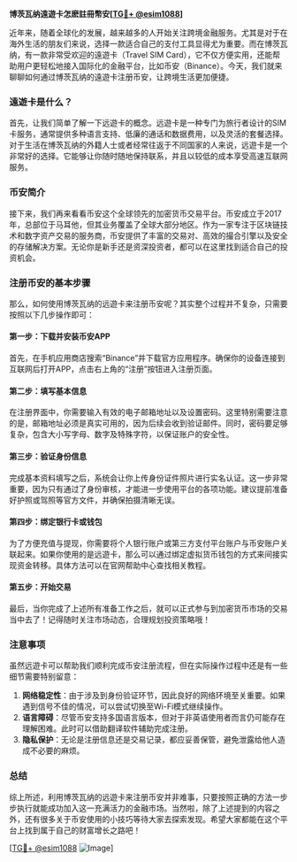 **博茨瓦纳遠遊卡怎麽註冊幣安[[TG💪+ @esim1088](https://t.me/s/esim1088)]**

近年来，随着全球化的发展，越来越多的人开始关注跨境金融服务。尤其是对于在海外生活的朋友们来说，选择一款适合自己的支付工具显得尤为重要。而在博茨瓦纳，有一款非常受欢迎的遠遊卡（Travel SIM Card），它不仅方便实用，还能帮助用户更轻松地接入国际化的金融平台，比如币安（Binance）。今天，我们就来聊聊如何通过博茨瓦纳的遠遊卡注册币安，让跨境生活更加便捷。

### 遠遊卡是什么？

首先，让我们简单了解一下远遊卡的概念。远遊卡是一种专门为旅行者设计的SIM卡服务，通常提供多种语言支持、低廉的通话和数据费用，以及灵活的套餐选择。对于生活在博茨瓦纳的外籍人士或者经常往返于不同国家的人来说，远遊卡是一个非常好的选择。它能够让你随时随地保持联系，并且以较低的成本享受高速互联网服务。

### 币安简介

接下来，我们再来看看币安这个全球领先的加密货币交易平台。币安成立于2017年，总部位于马耳他，但其业务覆盖了全球大部分地区。作为一家专注于区块链技术和数字资产交易的服务商，币安提供了丰富的交易对、高效的撮合引擎以及安全的存储解决方案。无论你是新手还是资深投资者，都可以在这里找到适合自己的投资机会。

### 注册币安的基本步骤

那么，如何使用博茨瓦纳的远遊卡来注册币安呢？其实整个过程并不复杂，只需要按照以下几步操作即可：

#### 第一步：下载并安装币安APP
首先，在手机应用商店搜索“Binance”并下载官方应用程序。确保你的设备连接到互联网后打开APP，点击右上角的“注册”按钮进入注册页面。

#### 第二步：填写基本信息
在注册界面中，你需要输入有效的电子邮箱地址以及设置密码。这里特别需要注意的是，邮箱地址必须是真实可用的，因为后续会收到验证邮件。同时，密码要足够复杂，包含大小写字母、数字及特殊字符，以保证账户的安全性。

#### 第三步：验证身份信息
完成基本资料填写之后，系统会让你上传身份证件照片进行实名认证。这一步非常重要，因为只有通过了身份审核，才能进一步使用平台的各项功能。建议提前准备好护照或驾照等官方文件，并确保拍摄清晰无误。

#### 第四步：绑定银行卡或钱包
为了方便充值与提现，你需要将个人银行账户或第三方支付平台账户与币安账户关联起来。如果你使用的是远遊卡，那么可以通过绑定虚拟货币钱包的方式来间接实现资金转移。具体方法可以在官网帮助中心查找相关教程。

#### 第五步：开始交易
最后，当你完成了上述所有准备工作之后，就可以正式参与到加密货币市场的交易当中去了！记得随时关注市场动态，合理规划投资策略哦！

### 注意事项

虽然远遊卡可以帮助我们顺利完成币安注册流程，但在实际操作过程中还是有一些细节需要特别留意：

1. **网络稳定性**：由于涉及到身份验证环节，因此良好的网络环境至关重要。如果遇到信号不佳的情况，可以尝试切换至Wi-Fi模式继续操作。
2. **语言障碍**：尽管币安支持多国语言版本，但对于非英语使用者而言仍可能存在理解困难。此时可以借助翻译软件辅助完成注册。
3. **隐私保护**：无论是注册信息还是交易记录，都应妥善保管，避免泄露给他人造成不必要的麻烦。

### 总结

综上所述，利用博茨瓦纳的远遊卡来注册币安并非难事，只要按照正确的方法一步步执行就能成功加入这一充满活力的金融市场。当然啦，除了上述提到的内容之外，还有很多关于币安使用的小技巧等待大家去探索发现。希望大家都能在这个平台上找到属于自己的财富增长之路吧！

[[TG💪+ @esim1088](https://t.me/s/esim1088) ![Image](https://i.postimg.cc/4NQfJmqS/Snipaste-2025-05-13-00-14-12.png)]